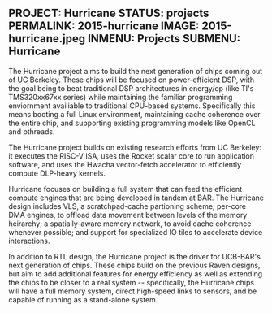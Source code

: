 PROJECT: Hurricane
STATUS: projects
PERMALINK: 2015-hurricane
IMAGE: 2015-hurricane.jpeg
INMENU: Projects
SUBMENU: Hurricane
------
The Hurricane project aims to build the next generation of chips coming out of
UC Berkeley.  These chips will be focused on power-efficient DSP, with the goal
being to beat traditional DSP architectures in energy/op (like TI's
TMS320xx67xx series) while maintaining the familiar programming enviornment
availiable to traditional CPU-based systems.  Specifically this means booting a
full Linux environment, maintaining cache coherence over the entire chip,
and supporting existing programming models like OpenCL and pthreads.

The Hurricane project builds on existing research efforts from UC Berkeley: it
executes the RISC-V ISA, uses the Rocket scalar core to run application
software, and uses the Hwacha vector-fetch accelerator to efficiently compute
DLP-heavy kernels.

Hurricane focuses on building a full system that can feed the efficient compute
engines that are being developed in tandem at BAR.  The Hurricane design
includes VLS, a scratchpad-cache partioning scheme; per-core DMA engines, to
offload data movement between levels of the memory heirarchy; a spatially-aware
memory network, to avoid cache coherence whenever possible; and support for
specialized IO tiles to accelerate device interactions.

In addition to RTL design, the Hurricane project is the driver for UCB-BAR's
next generation of chips.  These chips build on the previous Raven designs, but
aim to add additional features for energy efficiency as well as extending the
chips to be closer to a real system -- specifically, the Hurricane chips will
have a full memory system, direct high-speed links to sensors, and be capable
of running as a stand-alone system.

